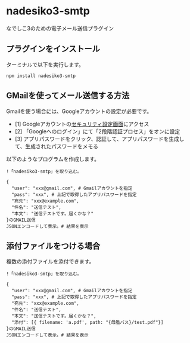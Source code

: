 # nadesiko3-smtp

なでしこ3のための電子メール送信プラグイン

## プラグインをインストール

ターミナルで以下を実行します。

```
npm install nadesiko3-smtp
```

## GMailを使ってメール送信する方法

Gmailを使う場合には、Googleアカウントの設定が必要です。

- [1] Googleアカウントの[セキュリティ設定画面](https://myaccount.google.com/security?hl=ja)にアクセス
- [2] 「Googleへのログイン」にて「2段階認証プロセス」をオンに設定
- [3] アプリパスワードをクリック、認証して、アプリパスワードを生成して、生成されたパスワードをメモる

以下のようなプログラムを作成します。

```
!「nadesiko3-smtp」を取り込む。

{
  "user": "xxx@gmail.com", # Gmailアカウントを指定
  "pass": "xxx", # 上記で取得したアプリパスワードを指定
  "宛先": "xxx@example.com",
  "件名": "送信テスト",
  "本文": "送信テストです。届くかな？"
}のGMAIL送信
JSONエンコードして表示。# 結果を表示
```

## 添付ファイルをつける場合

複数の添付ファイルを添付できます。

```
!「nadesiko3-smtp」を取り込む。

{
  "user": "xxx@gmail.com", # Gmailアカウントを指定
  "pass": "xxx", # 上記で取得したアプリパスワードを指定
  "宛先": "xxx@example.com",
  "件名": "送信テスト",
  "本文": "送信テストです。届くかな？",
  "添付": [{ filename: 'a.pdf', path: "{母艦パス}/test.pdf"}]
}のGMAIL送信
JSONエンコードして表示。# 結果を表示
```
